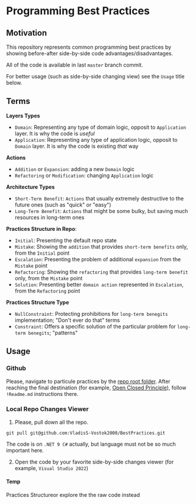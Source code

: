 # Programming Best Practices

## Motivation

This repository represents common programming best practices
by showing before-after side-by-side code advantages/disadvantages.

All of the code is available in last `master` branch commit.

For better usage (such as side-by-side changing view) see the `Usage` title below.


## Terms

**Layers Types**

 - `Domain`: Representing any type of domain logic, opposit to `Application` layer. It is why the code is *useful*
 - `Application`: Representing any type of application logic, opposit to `Domain` layer. It is why the code is existing *that* way
 
 
**Actions**

 - `Addition` or `Expansion`: adding a new `Domain` logic
 - `Refactoring` or `Modification`: changing `Application` logic


**Architecture Types**

 - `Short-Term Benefit`: `Actions` that  usually extremely destructive to the future ones (such as "quick" or "easy")
 - `Long-Term Benefit`: `Actions` that might be some bulky, but saving much resources in long-term ones


**Practices Structure in Repo**:

 - `Initial`: Presenting the default repo state
 - `Mistake`: Showing the `addition` that provides `short-term benefits` only, from the `Initial` point
 - `Escalation`: Presenting the problem of additional `expansion` from the `Mistake` point
 - `Refactoring`: Showing the `refactoring` that provides `long-term benefit` only, from the `Mistake` point
 - `Solution`: Presenting better `domain action` represented in `Escalation`, from the `Refactoring` point
 
 
**Practices Structure Type**
 - `NullConstraint`: Protecting prohibitions for `long-term benegits` implementation; "Don't ever do that" terms
 - `Constraint`: Offers a specific solution  of the particular problem for `long-term benegits`; "patterns"


## Usage
 
### Github
 
Please, navigate to particule practices by the [repo root folder](https://github.com/VladisS-Vostok2000/BestPractices/tree/master/BestPractices).
After reaching the final destination (for example, [Open Closed Principle](https://github.com/VladisS-Vostok2000/Best_Practices/tree/master/BestPractices/OOP/SOLID/Open%20Closed%20Principle)), follow `!Readme.md` instructions there.


### Local Repo Changes Viewer
 
1. Please, pull down all the repo.

`git pull git@github.com:VladisS-Vostok2000/BestPractices.git`

The code is on `.NET 9 C#` actually, but language must not be so much important here.

2. Open the code by your favorite side-by-side changes viewer (for example, `Visual Studio 2022`)



#### Temp

Practices Structureor explore the the raw code instead